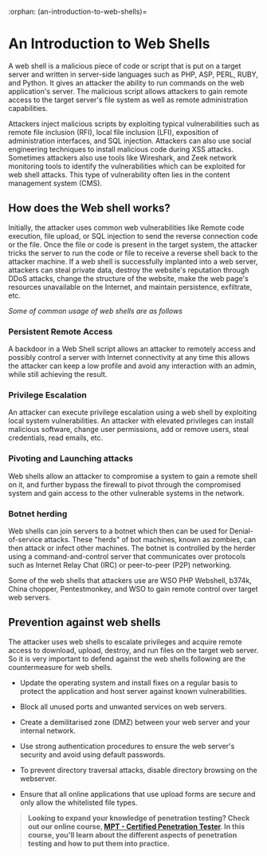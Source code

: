 :orphan:
(an-introduction-to-web-shells)=
# An Introduction to Web Shells
 

A web shell is a malicious piece of code or script that is put on a target server and written in server-side languages such as PHP, ASP, PERL, RUBY, and Python. It gives an attacker the ability to run commands on the web application's server. The malicious script allows attackers to gain remote access to the target server's file system as well as remote administration capabilities.

Attackers inject malicious scripts by exploiting typical vulnerabilities such as remote file inclusion (RFI), local file inclusion (LFI), exposition of administration interfaces, and SQL injection. Attackers can also use social engineering techniques to install malicious code during XSS attacks. Sometimes attackers also use tools like Wireshark, and Zeek network monitoring tools to identify the vulnerabilities which can be exploited for web shell attacks. This type of vulnerability often lies in the content management system (CMS).

## How does the Web shell works?

Initially, the attacker uses common web vulnerabilities like Remote code execution, file upload, or SQL injection to send the reverse connection code or the file. Once the file or code is present in the target system, the attacker tricks the server to run the code or file to receive a reverse shell back to the attacker machine. If a web shell is successfully implanted into a web server, attackers can steal private data, destroy the website's reputation through DDoS attacks, change the structure of the website, make the web page's resources unavailable on the Internet, and maintain persistence, exfiltrate, etc.

_Some of common usage of web shells are as follows_

### Persistent Remote Access

A backdoor in a Web Shell script allows an attacker to remotely access and possibly control a server with Internet connectivity at any time this allows the attacker can keep a low profile and avoid any interaction with an admin, while still achieving the result.

### Privilege Escalation

An attacker can execute privilege escalation using a web shell by exploiting local system vulnerabilities. An attacker with elevated privileges can install malicious software, change user permissions, add or remove users, steal credentials, read emails, etc.

### Pivoting and Launching attacks

Web shells allow an attacker to compromise a system to gain a remote shell on it, and further bypass the firewall to pivot through the compromised system and gain access to the other vulnerable systems in the network.

### Botnet herding

Web shells can join servers to a botnet which then can be used for Denial-of-service attacks. These "herds" of bot machines, known as zombies, can then attack or infect other machines. The botnet is controlled by the herder using a command-and-control server that communicates over protocols such as Internet Relay Chat (IRC) or peer-to-peer (P2P) networking.

Some of the web shells that attackers use are WSO PHP Webshell, b374k, China chopper, Pentestmonkey, and WSO to gain remote control over target web servers.

## Prevention against web shells

The attacker uses web shells to escalate privileges and acquire remote access to download, upload, destroy, and run files on the target web server. So it is very important to defend against the web shells following are the countermeasure for web shells.

- Update the operating system and install fixes on a regular basis to protect the application and host server against known vulnerabilities.

- Block all unused ports and unwanted services on web servers.

- Create a demilitarised zone (DMZ) between your web server and your internal network.

- Use strong authentication procedures to ensure the web server's security and avoid using default passwords.

- To prevent directory traversal attacks, disable directory browsing on the webserver.

- Ensure that all online applications that use upload forms are secure and only allow the whitelisted file types.

> **Looking to expand your knowledge of penetration testing? Check out our online course, [MPT - Certified Penetration Tester](https://www.mosse-institute.com/certifications/mpt-certified-penetration-tester.html). In this course, you'll learn about the different aspects of penetration testing and how to put them into practice.**
